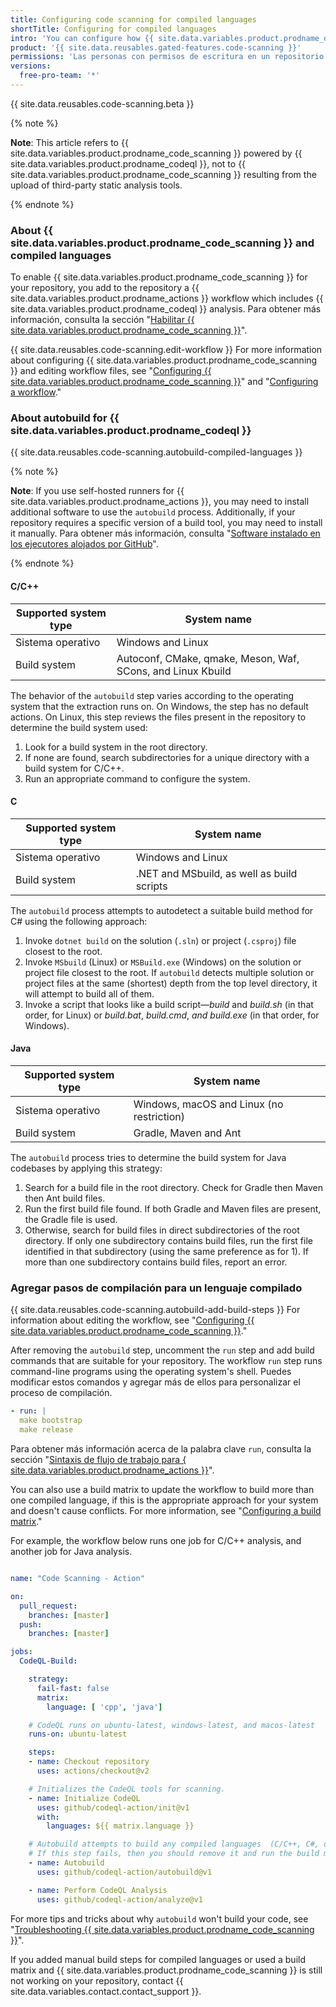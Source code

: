 ```yaml
---
title: Configuring code scanning for compiled languages
shortTitle: Configuring for compiled languages
intro: 'You can configure how {{ site.data.variables.product.prodname_dotcom }} scans code written in compiled languages for vulnerabilities and errors.'
product: '{{ site.data.reusables.gated-features.code-scanning }}'
permissions: 'Las personas con permisos de escritura en un repositorio pueden configurar {{ site.data.variables.product.prodname_code_scanning }} para el mismo.'
versions:
  free-pro-team: '*'
---
```


{{ site.data.reusables.code-scanning.beta }}

{% note %}

**Note**: This article refers to {{ site.data.variables.product.prodname_code_scanning }} powered by {{ site.data.variables.product.prodname_codeql }}, not to {{ site.data.variables.product.prodname_code_scanning }} resulting from the upload of third-party static analysis tools.

{% endnote %}

### About {{ site.data.variables.product.prodname_code_scanning }} and compiled languages

To enable {{ site.data.variables.product.prodname_code_scanning }} for your repository, you add to the repository a {{ site.data.variables.product.prodname_actions }}  workflow which includes {{ site.data.variables.product.prodname_codeql }} analysis. Para obtener más información, consulta la sección "[Habilitar {{ site.data.variables.product.prodname_code_scanning }}](/github/finding-security-vulnerabilities-and-errors-in-your-code/enabling-code-scanning)".

{{ site.data.reusables.code-scanning.edit-workflow }}
For more information about configuring {{ site.data.variables.product.prodname_code_scanning }} and editing workflow files, see "[Configuring {{ site.data.variables.product.prodname_code_scanning }}](/github/finding-security-vulnerabilities-and-errors-in-your-code/configuring-code-scanning)" and  "[Configuring a workflow](/actions/configuring-and-managing-workflows/configuring-a-workflow)."

### About autobuild for {{ site.data.variables.product.prodname_codeql }}

{{ site.data.reusables.code-scanning.autobuild-compiled-languages }}

{% note %}

**Note**: If you use self-hosted runners for {{ site.data.variables.product.prodname_actions }}, you may need to install additional software to use the `autobuild` process. Additionally, if your repository requires a specific version of a build tool, you may need to install it manually. Para obtener más información, consulta "[Software instalado en los ejecutores alojados por GitHub](/actions/reference/software-installed-on-github-hosted-runners)".

{% endnote %}

#### C/C++

| Supported system type | System name                                                 |
| --------------------- | ----------------------------------------------------------- |
| Sistema operativo     | Windows and Linux                                           |
| Build system          | Autoconf, CMake, qmake, Meson, Waf, SCons, and Linux Kbuild |

The behavior of the `autobuild` step varies according to the operating system that the extraction runs on. On Windows, the step has no default actions. On Linux, this step reviews the files present in the repository to determine the build system used:

1. Look for a build system in the root directory.
2. If none are found, search subdirectories for a unique directory with a build system for C/C++.
3. Run an appropriate command to configure the system.

#### C

| Supported system type | System name                                |
| --------------------- | ------------------------------------------ |
| Sistema operativo     | Windows and Linux                          |
| Build system          | .NET and MSbuild, as well as build scripts |

The `autobuild` process attempts to autodetect a suitable build method for C# using the following approach:

1. Invoke `dotnet build` on the solution (`.sln`) or project (`.csproj`) file closest to the root.
2. Invoke `MSbuild` (Linux) or `MSBuild.exe` (Windows) on the solution or project file closest to the root. If `autobuild` detects multiple solution or project files at the same (shortest) depth from the top level directory, it will attempt to build all of them.
3. Invoke a script that looks like a build script—_build_ and _build.sh_ (in that order, for Linux) or _build.bat_, _build.cmd_, _and build.exe_ (in that order, for Windows).


#### Java

| Supported system type | System name                               |
| --------------------- | ----------------------------------------- |
| Sistema operativo     | Windows, macOS and Linux (no restriction) |
| Build system          | Gradle, Maven and Ant                     |

The `autobuild` process tries to determine the build system for Java codebases by applying this strategy:

1. Search for a build file in the root directory. Check for Gradle then Maven then Ant build files.
2. Run the first build file found. If both Gradle and Maven files are present, the Gradle file is used.
3. Otherwise, search for build files in direct subdirectories of the root directory. If only one subdirectory contains build files, run the first file identified in that subdirectory (using the same preference as for 1). If more than one subdirectory contains build files, report an error.

### Agregar pasos de compilación para un lenguaje compilado

{{ site.data.reusables.code-scanning.autobuild-add-build-steps }} For information about editing the workflow, see  "[Configuring {{ site.data.variables.product.prodname_code_scanning }}](/github/finding-security-vulnerabilities-and-errors-in-your-code/configuring-code-scanning#editing-a-code-scanning-workflow)."

After removing the `autobuild` step, uncomment the `run` step and add build commands that are suitable for your repository. The workflow `run` step runs command-line programs using the operating system's shell. Puedes modificar estos comandos y agregar más de ellos para personalizar el proceso de compilación.

``` yaml
- run: |
  make bootstrap
  make release
```

Para obtener más información acerca de la palabra clave `run`, consulta la sección "[Sintaxis de flujo de trabajo para  { site.data.variables.product.prodname_actions }}](/actions/reference/workflow-syntax-for-github-actions#jobsjob_idstepsrun)".

You can also use a build matrix to update the workflow to build more than one compiled language, if this is the appropriate approach for your system and doesn't cause conflicts. For more information, see "[Configuring a build matrix](/actions/configuring-and-managing-workflows/configuring-a-workflow#configuring-a-build-matrix)."


For example, the workflow below runs one job for C/C++ analysis, and another job for Java analysis.

```yaml

name: "Code Scanning - Action"

on:
  pull_request:
    branches: [master]
  push:
    branches: [master]

jobs:
  CodeQL-Build:

    strategy:
      fail-fast: false
      matrix:
        language: [ 'cpp', 'java']

    # CodeQL runs on ubuntu-latest, windows-latest, and macos-latest
    runs-on: ubuntu-latest

    steps:
    - name: Checkout repository
      uses: actions/checkout@v2

    # Initializes the CodeQL tools for scanning.
    - name: Initialize CodeQL
      uses: github/codeql-action/init@v1
      with:
        languages: ${{ matrix.language }}

    # Autobuild attempts to build any compiled languages  (C/C++, C#, or Java).
    # If this step fails, then you should remove it and run the build manually.
    - name: Autobuild
      uses: github/codeql-action/autobuild@v1

    - name: Perform CodeQL Analysis
      uses: github/codeql-action/analyze@v1
```

For more tips and tricks about why `autobuild` won't build your code, see "[Troubleshooting {{ site.data.variables.product.prodname_code_scanning }}](/github/finding-security-vulnerabilities-and-errors-in-your-code/troubleshooting-code-scanning)".

If you added manual build steps for compiled languages or used a build matrix and {{ site.data.variables.product.prodname_code_scanning }} is still not working on your repository, contact {{ site.data.variables.contact.contact_support }}.
